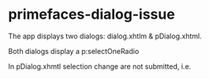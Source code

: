 # primefaces-dialog-issue


The app displays two dialogs: dialog.xhtlm & pDialog.xhtml. 

Both dialogs display a p:selectOneRadio

In pDialog.xhmtl selection change are not submitted, i.e. 
